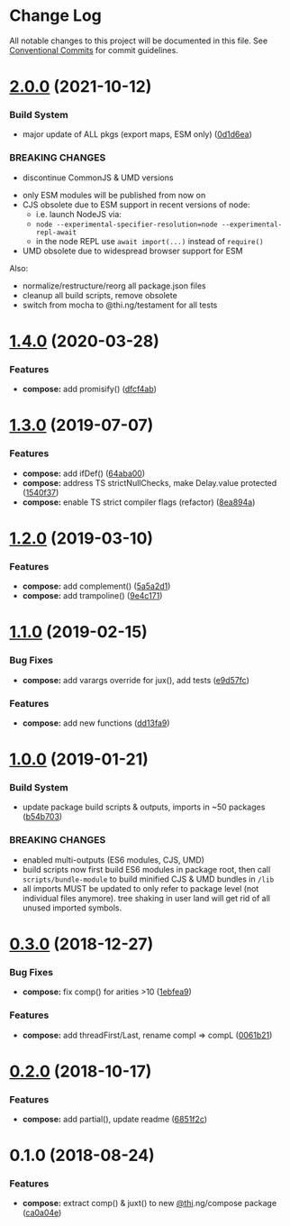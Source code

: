 # Change Log

All notable changes to this project will be documented in this file.
See [Conventional Commits](https://conventionalcommits.org) for commit guidelines.

# [2.0.0](https://github.com/thi-ng/umbrella/compare/@thi.ng/compose@1.4.36...@thi.ng/compose@2.0.0) (2021-10-12)


### Build System

* major update of ALL pkgs (export maps, ESM only) ([0d1d6ea](https://github.com/thi-ng/umbrella/commit/0d1d6ea9fab2a645d6c5f2bf2591459b939c09b6))


### BREAKING CHANGES

* discontinue CommonJS & UMD versions

- only ESM modules will be published from now on
- CJS obsolete due to ESM support in recent versions of node:
  - i.e. launch NodeJS via:
  - `node --experimental-specifier-resolution=node --experimental-repl-await`
  - in the node REPL use `await import(...)` instead of `require()`
- UMD obsolete due to widespread browser support for ESM

Also:
- normalize/restructure/reorg all package.json files
- cleanup all build scripts, remove obsolete
- switch from mocha to @thi.ng/testament for all tests






#  [1.4.0](https://github.com/thi-ng/umbrella/compare/@thi.ng/compose@1.3.12...@thi.ng/compose@1.4.0) (2020-03-28) 

###  Features 

- **compose:** add promisify() ([dfcf4ab](https://github.com/thi-ng/umbrella/commit/dfcf4ab7333b25c4332f783d124d86de058feceb)) 

#  [1.3.0](https://github.com/thi-ng/umbrella/compare/@thi.ng/compose@1.2.5...@thi.ng/compose@1.3.0) (2019-07-07) 

###  Features 

- **compose:** add ifDef() ([64aba00](https://github.com/thi-ng/umbrella/commit/64aba00)) 
- **compose:** address TS strictNullChecks, make Delay.value protected ([1540f37](https://github.com/thi-ng/umbrella/commit/1540f37)) 
- **compose:** enable TS strict compiler flags (refactor) ([8ea894a](https://github.com/thi-ng/umbrella/commit/8ea894a)) 

#  [1.2.0](https://github.com/thi-ng/umbrella/compare/@thi.ng/compose@1.1.2...@thi.ng/compose@1.2.0) (2019-03-10) 

###  Features 

- **compose:** add complement() ([5a5a2d1](https://github.com/thi-ng/umbrella/commit/5a5a2d1)) 
- **compose:** add trampoline() ([9e4c171](https://github.com/thi-ng/umbrella/commit/9e4c171)) 

#  [1.1.0](https://github.com/thi-ng/umbrella/compare/@thi.ng/compose@1.0.2...@thi.ng/compose@1.1.0) (2019-02-15) 

###  Bug Fixes 

- **compose:** add varargs override for jux(),  add tests ([e9d57fc](https://github.com/thi-ng/umbrella/commit/e9d57fc)) 

###  Features 

- **compose:** add new functions ([dd13fa9](https://github.com/thi-ng/umbrella/commit/dd13fa9)) 

#  [1.0.0](https://github.com/thi-ng/umbrella/compare/@thi.ng/compose@0.3.0...@thi.ng/compose@1.0.0) (2019-01-21) 

###  Build System 

- update package build scripts & outputs, imports in ~50 packages ([b54b703](https://github.com/thi-ng/umbrella/commit/b54b703)) 

###  BREAKING CHANGES 

- enabled multi-outputs (ES6 modules, CJS, UMD) 
- build scripts now first build ES6 modules in package root, then call   `scripts/bundle-module` to build minified CJS & UMD bundles in `/lib` 
- all imports MUST be updated to only refer to package level   (not individual files anymore). tree shaking in user land will get rid of   all unused imported symbols. 

#  [0.3.0](https://github.com/thi-ng/umbrella/compare/@thi.ng/compose@0.2.2...@thi.ng/compose@0.3.0) (2018-12-27) 

###  Bug Fixes 

- **compose:** fix comp() for arities >10 ([1ebfea9](https://github.com/thi-ng/umbrella/commit/1ebfea9)) 

###  Features 

- **compose:** add threadFirst/Last, rename compI => compL ([0061b21](https://github.com/thi-ng/umbrella/commit/0061b21)) 

#  [0.2.0](https://github.com/thi-ng/umbrella/compare/@thi.ng/compose@0.1.4...@thi.ng/compose@0.2.0) (2018-10-17) 

###  Features 

- **compose:** add partial(), update readme ([6851f2c](https://github.com/thi-ng/umbrella/commit/6851f2c)) 

#  0.1.0 (2018-08-24) 

###  Features 

- **compose:** extract comp() & juxt() to new [@thi](https://github.com/thi).ng/compose package ([ca0a04e](https://github.com/thi-ng/umbrella/commit/ca0a04e))
